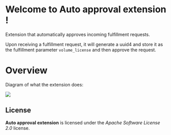 # Welcome to Auto approval extension !


Extension that automatically approves incoming fulfillment requests.

Upon receiving a fulfillment request, it will generate a uuid4 and store it as the fulfillment parameter `volume_license` and then approve the request.

# Overview

Diagram of what the extension does:

![](assets/connect-autoapprove.png)


## License

**Auto approval extension** is licensed under the *Apache Software License 2.0* license.

